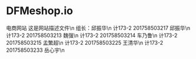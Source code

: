 # DFMeshop.io
电商网站
这是网站描述文件\n
组长：邱振华\n
计173-2  201758503217 邱振华\n
计173-2  201758503213 魏强\n
计173-2  201758503214 车乃鲁\n
计173-2 201758503215 孟繁超\n
计173-2 201758503225 王清华\n
计173-2 201758503233 岳心宇\n

